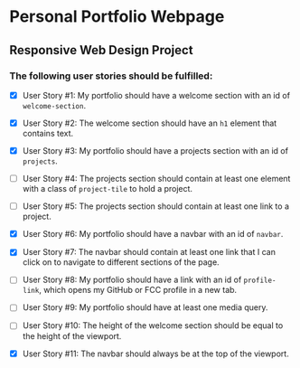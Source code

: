 # Personal Portfolio Webpage
## Responsive Web Design Project
### The following user stories should be fulfilled:

- [x] User Story #1: My portfolio should have a welcome section with an id of `welcome-section`.

- [x] User Story #2: The welcome section should have an `h1` element that contains text.

- [x] User Story #3: My portfolio should have a projects section with an id of `projects`.

- [ ] User Story #4: The projects section should contain at least one element with a class of `project-tile` to hold a project.

- [ ] User Story #5: The projects section should contain at least one link to a project.

- [x] User Story #6: My portfolio should have a navbar with an id of `navbar`.

- [x] User Story #7: The navbar should contain at least one link that I can click on to navigate to different sections of the page.

- [ ] User Story #8: My portfolio should have a link with an id of `profile-link`, which opens my GitHub or FCC profile in a new tab.

- [ ] User Story #9: My portfolio should have at least one media query.

- [ ] User Story #10: The height of the welcome section should be equal to the height of the viewport.

- [x] User Story #11: The navbar should always be at the top of the viewport.